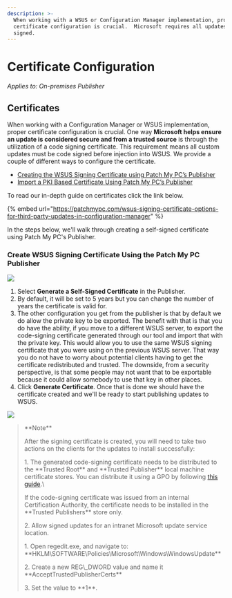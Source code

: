 ```yaml
---
description: >-
  When working with a WSUS or Configuration Manager implementation, proper
  certificate configuration is crucial.  Microsoft requires all updates to be
  signed.
---
```


# Certificate Configuration

_Applies to: On-premises Publisher_

## Certificates

When working with a Configuration Manager or WSUS implementation, proper certificate configuration is crucial. One way **Microsoft helps ensure an update is considered secure and from a trusted source** is through the utilization of a code signing certificate. This requirement means all custom updates must be code signed before injection into WSUS. We provide a couple of different ways to configure the certificate.

* [Creating the WSUS Signing Certificate using Patch My PC’s Publisher](https://patchmypc.com/wsus-signing-certificate-options-for-third-party-updates-in-configuration-manager#topic4)
* [Import a PKI Based Certificate Using Patch My PC’s Publisher](https://patchmypc.com/wsus-signing-certificate-options-for-third-party-updates-in-configuration-manager#topic5)

To read our in-depth guide on certificates click the link below.

{% embed url="https://patchmypc.com/wsus-signing-certificate-options-for-third-party-updates-in-configuration-manager" %}

In the steps below, we'll walk through creating a self-signed certificate using Patch My PC's Publisher.

### Create WSUS Signing Certificate Using the Patch My PC Publisher

![](../../_images/image-\(1213\).png%3E)

1. Select **Generate a Self-Signed Certificate** in the Publisher.
2. By default, it will be set to 5 years but you can change the number of years the certificate is valid for.
3. The other configuration you get from the publisher is that by default we do allow the private key to be exported. The benefit with that is that you do have the ability, if you move to a different WSUS server, to export the code-signing certificate generated through our tool and import that with the private key. This would allow you to use the same WSUS signing certificate that you were using on the previous WSUS server. That way you do not have to worry about potential clients having to get the certificate redistributed and trusted. The downside, from a security perspective, is that some people may not want that to be exportable because it could allow somebody to use that key in other places.
4. Click **Generate Certificate**. Once that is done we should have the certificate created and we'll be ready to start publishing updates to WSUS.

![](../../_images/image-\(1086\).png%3E)

> \*\*Note\*\*
>
> After the signing certificate is created, you will need to take two actions on the clients for the updates to install successfully:
>
> 1\. The generated code-signing certificate needs to be distributed to the \*\*Trusted Root\*\* and \*\*Trusted Publisher\*\* local machine certificate stores. You can distribute it using a GPO by following [this guide](https://patchmypc.com/how-to-deploy-the-wsus-signing-certificate-for-third-party-software-updates#topic2).\\
>
> If the code-signing certificate was issued from an internal Certification Authority, the certificate needs to be installed in the \*\*Trusted Publishers\*\* store only.
>
> 2\. Allow signed updates for an intranet Microsoft update service location.
>
> 1\. Open regedit.exe, and navigate to: \*\*HKLM\SOFTWARE\Policies\Microsoft\Windows\WindowsUpdate\*\*
>
> 2\. Create a new REG\\\_DWORD value and name it \*\*AcceptTrustedPublisherCerts\*\*
>
> 3\. Set the value to \*\*1\*\*.
